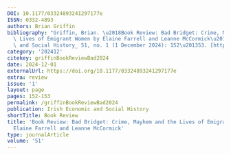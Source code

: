 ```yaml
---
DOI: 10.1177/03324893241297177e
ISSN: 0332-4893
authors: Brian Griffin
bibliography: "Griffin, Brian. \u2018Book Review: Bad Bridget: Crime, Mayhem and the\
  \ Lives of Emigrant Women by Elaine Farrell and Leanne McCormick\u2019. _Irish Economic\
  \ and Social History_ 51, no. 1 (1 December 2024): 152\u201353. [https://doi.org/10.1177/03324893241297177e](https://doi.org/10.1177/03324893241297177e)."
category: '202412'
citekey: griffinBookReviewBad2024
date: 2024-12-01
externalUrl: https://doi.org/10.1177/03324893241297177e
extra: review
issue: '1'
layout: page
pages: 152-153
permalink: /griffinBookReviewBad2024
publication: Irish Economic and Social History
shortTitle: Book Review
title: 'Book Review: Bad Bridget: Crime, Mayhem and the Lives of Emigrant Women by
  Elaine Farrell and Leanne McCormick'
type: journalArticle
volume: '51'
---
```

